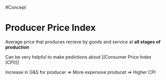 #Concept 
# Producer Price Index

Average price that produces recieve by goods and service at **all stages of production**

Can be very helpful to make pedictions about [[Consumer Price Index (CPI)]]

Increase in G&S for producer => More expensive producet => Higher CPI

